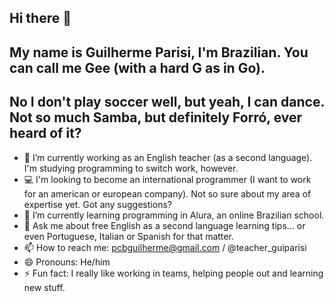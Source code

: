 ## Hi there 👋
## My name is Guilherme Parisi, I'm Brazilian. You can call me Gee (with a hard G as in Go).
## No I don't play soccer well, but yeah, I can dance. Not so much Samba, but definitely Forró, ever heard of it?

- 🔭 I’m currently working as an English teacher (as a second language). I'm studying programming to switch work, however.
- 💻 I'm looking to become an international programmer (I want to work for an american or european company). Not so sure about my area of expertise yet. Got any suggestions?
- 🌱 I’m currently learning programming in Alura, an online Brazilian school.
- 💬 Ask me about free English as a second language learning tips... or even Portuguese, Italian or Spanish for that matter.
- 📫 How to reach me: pcbguilherme@gmail.com / @teacher_guiparisi
- 😄 Pronouns: He/him
- ⚡ Fun fact: I really like working in teams, helping people out and learning new stuff.
